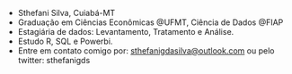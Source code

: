 - Sthefani Silva, Cuiabá-MT
- Graduação em Ciências Econômicas @UFMT, Ciência de Dados @FIAP 
- Estagiária de dados: Levantamento, Tratamento e Análise. 
- Estudo R, SQL e Powerbi.
- Entre em contato comigo por: sthefanigdasilva@outlook.com ou pelo twitter: sthefanigds

